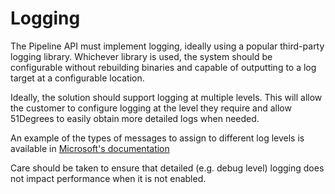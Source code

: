 # Logging

The Pipeline API must implement logging, ideally using a popular third-party 
logging library. Whichever library is used, the system should be configurable
without rebuilding binaries and capable of outputting to a log target at a
configurable location.

Ideally, the solution should support logging at multiple levels. This will allow
the customer to configure logging at the level they require and allow 51Degrees
to easily obtain more detailed logs when needed.

An example of the types of messages to assign to different log levels is available
in [Microsoft's documentation](https://learn.microsoft.com/dotnet/api/microsoft.extensions.logging.loglevel)

Care should be taken to ensure that detailed (e.g. debug level) logging does not 
impact performance when it is not enabled.
